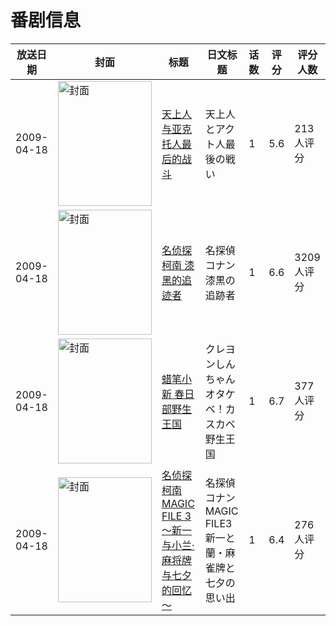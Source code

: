 # 番剧信息

|放送日期|封面|标题|日文标题|话数|评分|评分人数|
|---|---|---|---|---|---|---|
|2009-04-18|<img src="//lain.bgm.tv/pic/cover/c/03/e7/2454_zCb96.jpg" alt="封面" style="width:150px;height:200px;object-fit:cover;">|[天上人与亚克托人最后的战斗](https://bangumi.tv/subject/2454)|天上人とアクト人最後の戦い|1|5.6|213人评分|
|2009-04-18|<img src="//lain.bgm.tv/pic/cover/c/cc/d4/2783_XBnX0.jpg" alt="封面" style="width:150px;height:200px;object-fit:cover;">|[名侦探柯南 漆黑的追迹者](https://bangumi.tv/subject/2783)|名探偵コナン 漆黒の追跡者|1|6.6|3209人评分|
|2009-04-18|<img src="//lain.bgm.tv/pic/cover/c/bc/29/8998_rH3Xs.jpg" alt="封面" style="width:150px;height:200px;object-fit:cover;">|[蜡笔小新 春日部野生王国](https://bangumi.tv/subject/8998)|クレヨンしんちゃん オタケベ！カスカベ野生王国|1|6.7|377人评分|
|2009-04-18|<img src="//lain.bgm.tv/pic/cover/c/a0/93/38128_Y6W96.jpg" alt="封面" style="width:150px;height:200px;object-fit:cover;">|[名侦探柯南 MAGIC FILE 3 ～新一与小兰·麻将牌与七夕的回忆～](https://bangumi.tv/subject/38128)|名探偵コナン MAGIC FILE3 新一と蘭・麻雀牌と七夕の思い出|1|6.4|276人评分|
